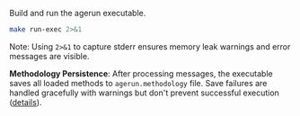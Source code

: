 Build and run the agerun executable.
```bash
make run-exec 2>&1
```

Note: Using `2>&1` to capture stderr ensures memory leak warnings and error messages are visible.

**Methodology Persistence**: After processing messages, the executable saves all loaded methods to `agerun.methodology` file. Save failures are handled gracefully with warnings but don't prevent successful execution ([details](../../kb/graceful-degradation-pattern.md)).